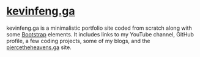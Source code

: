 # [kevinfeng.ga](https://kevinfeng.ga/)
kevinfeng.ga is a minimalistic portfolio site coded from scratch along with some [Bootstrap](https://getbootstrap.com/docs/3.4/css/) elements. It includes links to my YouTube channel, GitHub profile, a few coding projects, some of my blogs, and the [piercetheheavens.ga](https://piercetheheavens.ga/) site.
